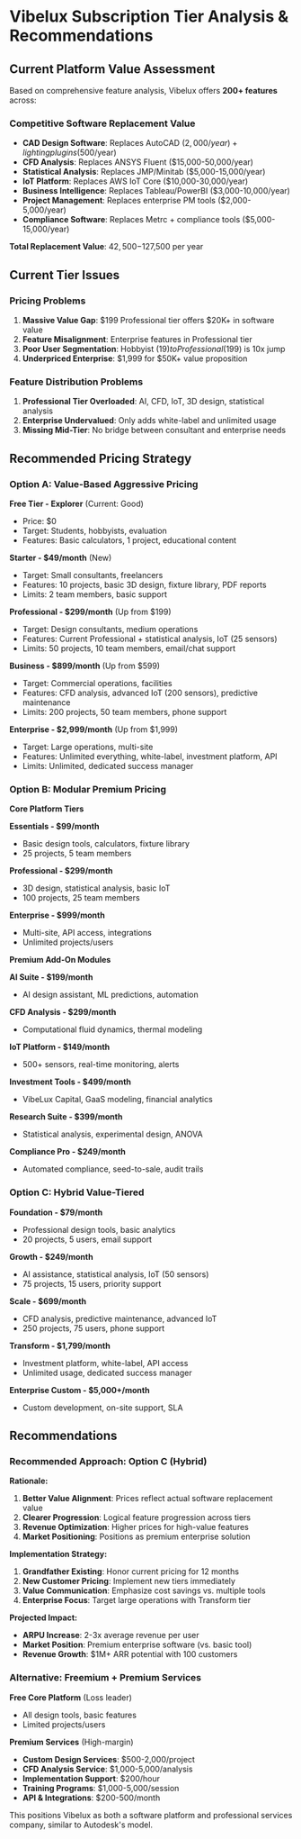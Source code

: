 # Vibelux Subscription Tier Analysis & Recommendations

## Current Platform Value Assessment

Based on comprehensive feature analysis, Vibelux offers **200+ features** across:

### **Competitive Software Replacement Value**
- **CAD Design Software**: Replaces AutoCAD ($2,000/year) + lighting plugins ($500/year)
- **CFD Analysis**: Replaces ANSYS Fluent ($15,000-50,000/year)
- **Statistical Analysis**: Replaces JMP/Minitab ($5,000-15,000/year)
- **IoT Platform**: Replaces AWS IoT Core ($10,000-30,000/year)
- **Business Intelligence**: Replaces Tableau/PowerBI ($3,000-10,000/year)
- **Project Management**: Replaces enterprise PM tools ($2,000-5,000/year)
- **Compliance Software**: Replaces Metrc + compliance tools ($5,000-15,000/year)

**Total Replacement Value**: $42,500-$127,500 per year

## Current Tier Issues

### **Pricing Problems**
1. **Massive Value Gap**: $199 Professional tier offers $20K+ in software value
2. **Feature Misalignment**: Enterprise features in Professional tier
3. **Poor User Segmentation**: Hobbyist ($19) to Professional ($199) is 10x jump
4. **Underpriced Enterprise**: $1,999 for $50K+ value proposition

### **Feature Distribution Problems**
1. **Professional Tier Overloaded**: AI, CFD, IoT, 3D design, statistical analysis
2. **Enterprise Undervalued**: Only adds white-label and unlimited usage
3. **Missing Mid-Tier**: No bridge between consultant and enterprise needs

## Recommended Pricing Strategy

### **Option A: Value-Based Aggressive Pricing**

**Free Tier - Explorer** (Current: Good)
- Price: $0
- Target: Students, hobbyists, evaluation
- Features: Basic calculators, 1 project, educational content

**Starter - $49/month** (New)
- Target: Small consultants, freelancers
- Features: 10 projects, basic 3D design, fixture library, PDF reports
- Limits: 2 team members, basic support

**Professional - $299/month** (Up from $199)
- Target: Design consultants, medium operations  
- Features: Current Professional + statistical analysis, IoT (25 sensors)
- Limits: 50 projects, 10 team members, email/chat support

**Business - $899/month** (Up from $599)
- Target: Commercial operations, facilities
- Features: CFD analysis, advanced IoT (200 sensors), predictive maintenance
- Limits: 200 projects, 50 team members, phone support

**Enterprise - $2,999/month** (Up from $1,999)
- Target: Large operations, multi-site
- Features: Unlimited everything, white-label, investment platform, API
- Limits: Unlimited, dedicated success manager

### **Option B: Modular Premium Pricing**

**Core Platform Tiers**

**Essentials - $99/month**
- Basic design tools, calculators, fixture library
- 25 projects, 5 team members

**Professional - $299/month** 
- 3D design, statistical analysis, basic IoT
- 100 projects, 25 team members

**Enterprise - $999/month**
- Multi-site, API access, integrations
- Unlimited projects/users

**Premium Add-On Modules**

**AI Suite - $199/month**
- AI design assistant, ML predictions, automation

**CFD Analysis - $299/month** 
- Computational fluid dynamics, thermal modeling

**IoT Platform - $149/month**
- 500+ sensors, real-time monitoring, alerts

**Investment Tools - $499/month**
- VibeLux Capital, GaaS modeling, financial analytics

**Research Suite - $399/month**
- Statistical analysis, experimental design, ANOVA

**Compliance Pro - $249/month**
- Automated compliance, seed-to-sale, audit trails

### **Option C: Hybrid Value-Tiered**

**Foundation - $79/month**
- Professional design tools, basic analytics
- 20 projects, 5 users, email support

**Growth - $249/month** 
- AI assistance, statistical analysis, IoT (50 sensors)
- 75 projects, 15 users, priority support

**Scale - $699/month**
- CFD analysis, predictive maintenance, advanced IoT
- 250 projects, 75 users, phone support

**Transform - $1,799/month**
- Investment platform, white-label, API access
- Unlimited usage, dedicated success manager

**Enterprise Custom - $5,000+/month**
- Custom development, on-site support, SLA

## Recommendations

### **Recommended Approach: Option C (Hybrid)**

**Rationale:**
1. **Better Value Alignment**: Prices reflect actual software replacement value
2. **Clearer Progression**: Logical feature progression across tiers
3. **Revenue Optimization**: Higher prices for high-value features
4. **Market Positioning**: Positions as premium enterprise solution

**Implementation Strategy:**
1. **Grandfather Existing**: Honor current pricing for 12 months
2. **New Customer Pricing**: Implement new tiers immediately
3. **Value Communication**: Emphasize cost savings vs. multiple tools
4. **Enterprise Focus**: Target large operations with Transform tier

**Projected Impact:**
- **ARPU Increase**: 2-3x average revenue per user
- **Market Position**: Premium enterprise software (vs. basic tool)
- **Revenue Growth**: $1M+ ARR potential with 100 customers

### **Alternative: Freemium + Premium Services**

**Free Core Platform** (Loss leader)
- All design tools, basic features
- Limited projects/users

**Premium Services** (High-margin)
- **Custom Design Services**: $500-2,000/project
- **CFD Analysis Service**: $1,000-5,000/analysis  
- **Implementation Support**: $200/hour
- **Training Programs**: $1,000-5,000/session
- **API & Integrations**: $200-500/month

This positions Vibelux as both a software platform and professional services company, similar to Autodesk's model.